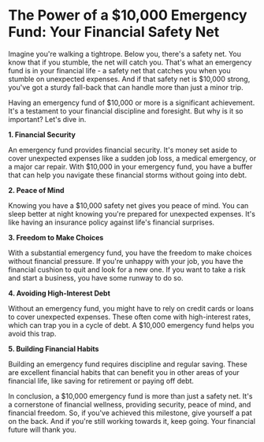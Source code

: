# The Power of a $10,000 Emergency Fund: Your Financial Safety Net

Imagine you're walking a tightrope. Below you, there's a safety net. You know that if you stumble, the net will catch you. That's what an emergency fund is in your financial life - a safety net that catches you when you stumble on unexpected expenses. And if that safety net is $10,000 strong, you've got a sturdy fall-back that can handle more than just a minor trip.

Having an emergency fund of $10,000 or more is a significant achievement. It's a testament to your financial discipline and foresight. But why is it so important? Let's dive in.

**1. Financial Security**

An emergency fund provides financial security. It's money set aside to cover unexpected expenses like a sudden job loss, a medical emergency, or a major car repair. With $10,000 in your emergency fund, you have a buffer that can help you navigate these financial storms without going into debt.

**2. Peace of Mind**

Knowing you have a $10,000 safety net gives you peace of mind. You can sleep better at night knowing you're prepared for unexpected expenses. It's like having an insurance policy against life's financial surprises.

**3. Freedom to Make Choices**

With a substantial emergency fund, you have the freedom to make choices without financial pressure. If you're unhappy with your job, you have the financial cushion to quit and look for a new one. If you want to take a risk and start a business, you have some runway to do so.

**4. Avoiding High-Interest Debt**

Without an emergency fund, you might have to rely on credit cards or loans to cover unexpected expenses. These often come with high-interest rates, which can trap you in a cycle of debt. A $10,000 emergency fund helps you avoid this trap.

**5. Building Financial Habits**

Building an emergency fund requires discipline and regular saving. These are excellent financial habits that can benefit you in other areas of your financial life, like saving for retirement or paying off debt.

In conclusion, a $10,000 emergency fund is more than just a safety net. It's a cornerstone of financial wellness, providing security, peace of mind, and financial freedom. So, if you've achieved this milestone, give yourself a pat on the back. And if you're still working towards it, keep going. Your financial future will thank you.